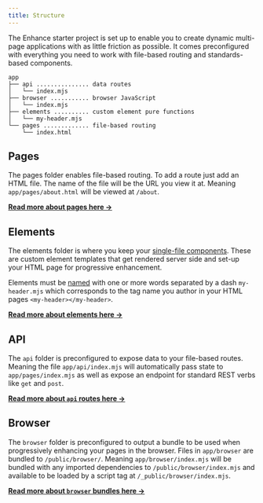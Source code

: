 ```yaml
---
title: Structure
---
```


The Enhance starter project is set up to enable you to create dynamic multi-page applications with as little friction as possible. It comes preconfigured with everything you need to work with file-based routing and standards-based components.

```
app
├── api ............... data routes
│   └── index.mjs
├── browser ........... browser JavaScript
│   └── index.mjs
├── elements .......... custom element pure functions
│   └── my-header.mjs
└── pages ............. file-based routing
    └── index.html
```

## Pages
The pages folder enables file-based routing. To add a route just add an HTML file. The name of the file will be the URL you view it at. Meaning `app/pages/about.html` will be viewed at `/about`.

<doc-callout level="none" mark="📃">

**[Read more about pages here →](/docs/learn/starter-project/pages)**

</doc-callout>

## Elements
The elements folder is where you keep your [single-file components](/docs/learn/concepts/single-file-components). These are custom element templates that get rendered server side and set-up your HTML page for progressive enhancement.

Elements must be [named](https://html.spec.whatwg.org/multipage/custom-elements.html#prod-potentialcustomelementname) with one or more words separated by a dash `my-header.mjs` which corresponds to the tag name you author in your HTML pages `<my-header></my-header>`.

<doc-callout level="none" mark="🔥">

**[Read more about elements here →](/docs/learn/starter-project/elements)**

</doc-callout>

## API

The `api` folder is preconfigured to expose data to your file-based routes. Meaning the file `app/api/index.mjs` will automatically pass state to `app/pages/index.mjs` as well as expose an endpoint for standard REST verbs like `get` and `post`.

<doc-callout level="none" mark="🪄">

**[Read more about `api` routes here →](/docs/learn/starter-project/api)**

</doc-callout>

## Browser

The `browser` folder is preconfigured to output a bundle to be used when progressively enhancing your pages in the browser. Files in `app/browser` are bundled to `/public/browser/`. Meaning `app/browser/index.mjs` will be bundled with any imported dependencies to `/public/browser/index.mjs` and available to be loaded by a script tag at `/_public/browser/index.mjs`.

<doc-callout level="none" mark="🦄">

**[Read more about `browser` bundles here →](/docs/learn/starter-project/browser)**

</doc-callout>
